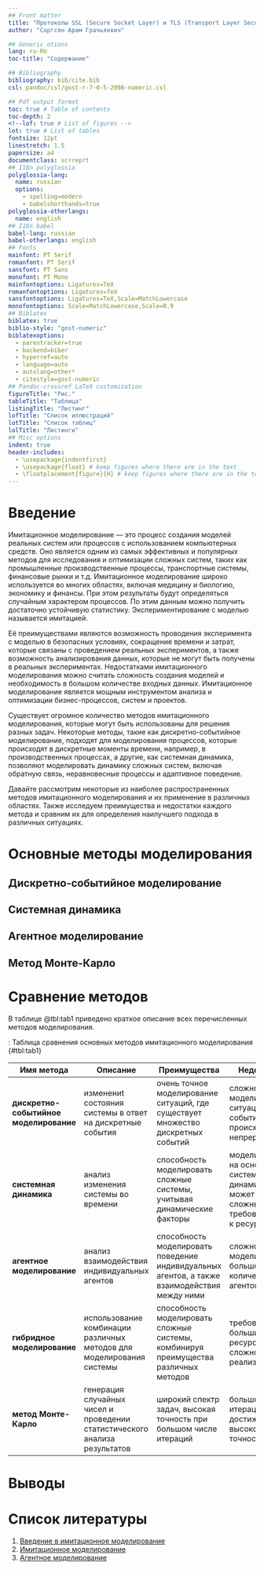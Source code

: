 ```yaml
---
## Front matter
title: "Протоколы SSL (Secure Socket Layer) и TLS (Transport Layer Security)"
author: "Саргсян Арам Грачьяевич"

## Generic otions
lang: ru-RU
toc-title: "Содержание"

## Bibliography
bibliography: bib/cite.bib
csl: pandoc/csl/gost-r-7-0-5-2008-numeric.csl

## Pdf output format
toc: true # Table of contents
toc-depth: 2
<!--lof: true # List of figures -->
lot: true # List of tables 
fontsize: 12pt
linestretch: 1.5
papersize: a4
documentclass: scrreprt
## I18n polyglossia
polyglossia-lang:
  name: russian
  options:
	- spelling=modern
	- babelshorthands=true
polyglossia-otherlangs:
  name: english
## I18n babel
babel-lang: russian
babel-otherlangs: english
## Fonts
mainfont: PT Serif
romanfont: PT Serif
sansfont: PT Sans
monofont: PT Mono
mainfontoptions: Ligatures=TeX
romanfontoptions: Ligatures=TeX
sansfontoptions: Ligatures=TeX,Scale=MatchLowercase
monofontoptions: Scale=MatchLowercase,Scale=0.9
## Biblatex
biblatex: true
biblio-style: "gost-numeric"
biblatexoptions:
  - parentracker=true
  - backend=biber
  - hyperref=auto
  - language=auto
  - autolang=other*
  - citestyle=gost-numeric
## Pandoc-crossref LaTeX customization
figureTitle: "Рис."
tableTitle: "Таблица"
listingTitle: "Листинг"
lofTitle: "Список иллюстраций"
lotTitle: "Список таблиц"
lolTitle: "Листинги"
## Misc options
indent: true
header-includes:
  - \usepackage{indentfirst}
  - \usepackage{float} # keep figures where there are in the text
  - \floatplacement{figure}{H} # keep figures where there are in the text
---
```


# Введение

Имитационное моделирование — это процесс создания моделей реальных систем или
 процессов с использованием компьютерных средств.
 Оно является одним из самых эффективных и популярных методов для исследования и оптимизации сложных систем,
 таких как промышленные производственные процессы, транспортные системы, финансовые рынки и т.д.
Имитационное моделирование широко используется во многих областях, включая медицину и биологию, экономику и финансы. При этом результаты будут определяться случайным характером процессов. По этим данным можно получить достаточно устойчивую статистику. Экспериментирование с моделью называется имитацией.

Её преимуществами являются возможность проводения эксперимента с моделью в безопасных условиях, сокращение времени и затрат,
 которые связаны с проведением реальных экспериментов, а также возможность анализирования данных, которые не могут быть получены в реальных
 экспериментах. Недостатками имитационного моделирования можно считать сложность создания моделей и необходимость в большом количестве
 входных данных. Имитационное моделирование является мощным инструментом анализа и оптимизации бизнес-процессов, систем и проектов. 

Существует огромное количество методов имитационного моделирования, которые могут быть использованы для решения разных задач.
Некоторые методы, такие как дискретно-событийное моделирование, подходят для моделирования процессов,
 которые происходят в дискретные моменты времени, например, в производственных процессах, а другие, как системная динамика,
 позволяют моделировать динамику сложных систем, включая обратную связь, неравновесные процессы и адаптивное поведение.

Давайте рассмотрим некоторые из наиболее распространенных методов имитационного моделирования и их применение в различных областях.
Также исследуем преимущества и недостатки каждого метода и сравним их для определения наилучшего подхода в различных ситуациях.

# Основные методы моделирования

## Дискретно-событийное моделирование


## Системная динамика


## Агентное моделирование


## Метод Монте-Карло


# Сравнение методов

В таблице @tbl:tab1 приведено краткое описание всех перечисленных методов моделирования.

: Таблица сравнения основных методов имитационного моделирования {#tbl:tab1}

| **Имя метода** |     **Описание** |  **Преимущества**	    |    **Недостатки**        |
|-----------------------------|-------------------------------------------|-----------------------------------|-----------------------------|
| **дискретно-событийное моделирование** |изменениt состояния системы в ответ на дискретные события | очень точное моделирование ситуаций, где существует множество дискретных событий	| cложно моделировать ситуации, где события происходят непрерывно | 
| **системная динамика** | анализ изменения системы во времени | способность моделировать сложные системы, учитывая динамические факторы | моделирование на основе системной динамики может быть сложным и требовательным к ресурсам |
| **агентное моделирование** | анализ взаимодействия индивидуальных агентов | способность моделировать поведение индивидуальных агентов, а также взаимодействия между ними | сложность в моделировании большого количества агентов |
| **гибридное моделирование** | использование комбинации различных методов для моделирования системы | способность моделировать сложные системы, комбинируя преимущества различных методов | требование больших ресурсов и сложности в реализации |
| **метод Монте-Карло** | генерация случайных чисел и проведении статистического анализа результатов |  широкий спектр задач, высокая точность при большом числе итераций | большое число итераций для достижения высокой точности |

# Выводы


# Список литературы
1. [Введение в имитационное моделирование](https://cyberleninka.ru/article/n/imitatsionnoe-modelirovanie-pri-issledovanii-vremennyh-harakteristik-diskretnyh-sistem/viewer)
2. [Имитационное моделирование](https://ru.wikipedia.org/wiki/Имитационное_моделирование)
3. [Агентное моделирование](https://www.empatika.com/blog/standing-ovations)